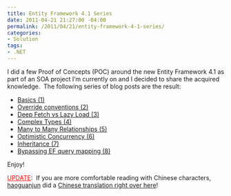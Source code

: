 ```yaml
---
title: Entity Framework 4.1 Series
date: 2011-04-21 21:27:00 -04:00
permalink: /2011/04/21/entity-framework-4-1-series/
categories:
- Solution
tags:
- .NET
---
```

<p>I did a few Proof of Concepts (POC) around the new Entity Framework 4.1 as part of an SOA project I’m currently on and I decided to share the acquired knowledge.&#160; The following series of blog posts are the result:</p>  <ul>   <li><a href="http://vincentlauzon.wordpress.com/2011/04/03/entity-framework-4-1-basics-1/">Basics (1)</a> </li>    <li><a href="http://vincentlauzon.wordpress.com/2011/04/06/entity-framework-4-1-override-conventions-2/">Override conventions (2)</a> </li>    <li><a href="http://vincentlauzon.wordpress.com/2011/04/11/entity-framework-4-1-deep-fetch-vs-lazy-load-3/">Deep Fetch vs Lazy Load (3)</a> </li>    <li><a href="http://vincentlauzon.wordpress.com/2011/04/13/entity-framework-4-1-complex-types-4/">Complex Types (4)</a> </li>    <li><a href="http://vincentlauzon.wordpress.com/2011/04/15/entity-framework-4-1-many-to-many-relationships-5/">Many to Many Relationships (5)</a> </li>    <li><a href="http://vincentlauzon.wordpress.com/2011/04/17/entity-framework-4-1-optimistic-concurrency-6/">Optimistic Concurrency (6)</a> </li>    <li><a href="http://vincentlauzon.wordpress.com/2011/04/19/entity-framework-4-1-inheritance-7/">Inheritance (7)</a> </li>    <li><a href="http://vincentlauzon.wordpress.com/2011/04/21/entity-framework-4-1-bypassing-ef-query-mapping-8/">Bypassing EF query mapping (8)</a> </li> </ul>  <p>Enjoy!</p>  <p><font color="#ff0000"><u>UPDATE</u></font>:&#160; If you are more comfortable reading with Chinese characters, <a href="http://haogj.cnblogs.com/" target="_blank">haoguanjun</a> did a <a href="http://www.cnblogs.com/haogj/archive/2011/05/06/2038965.html" target="_blank">Chinese translation right over here</a>!</p>